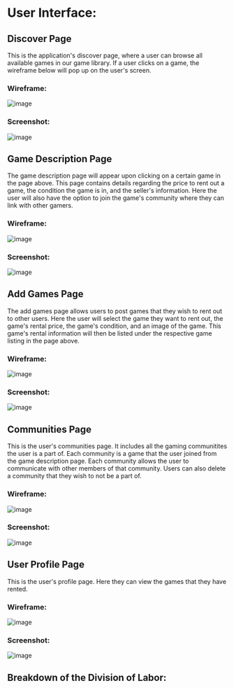 # User Interface:

## Discover Page
This is the application's discover page, where a user can browse all available games in our game library. If a user clicks on a game, the wireframe below will pop up on the user's screen.

### Wireframe:

![image](https://user-images.githubusercontent.com/56751146/160263278-5ab28f07-b78b-4b4f-8c47-e1ed63dbbd09.png)

### Screenshot:

![image](https://user-images.githubusercontent.com/55421541/160264574-19c68a14-c765-4cd3-ba7c-bdb8cefef241.png)

## Game Description Page

The game description page will appear upon clicking on a certain game in the page above. This page contains details regarding the price to rent out a game, the condition the game is in, and the seller's information. Here the user will also have the option to join the game's community where they can link with other gamers.  

### Wireframe:

![image](https://user-images.githubusercontent.com/56751146/160263512-c880fe6a-e645-40dd-aeb5-2ea4baf49110.png)

### Screenshot:

![image](https://user-images.githubusercontent.com/55421541/160264744-7918dc90-adf4-4171-9aa6-f2ec07425ba5.png)


## Add Games Page

The add games page allows users to post games that they wish to rent out to other users. Here the user will select the game they want to rent out, the game's rental price, the game's condition, and an image of the game. This game's rental information will then be listed under the respective game listing in the page above. 

### Wireframe:

![image](https://user-images.githubusercontent.com/56751146/160263717-3a3f581d-6341-4647-ba58-395405446e16.png)

### Screenshot:

![image](https://user-images.githubusercontent.com/55421541/160264790-4f3e0d5d-4a5d-4fc2-9aa1-e32bc2260616.png)

## Communities Page

This is the user's communities page. It includes all the gaming communitites the user is a part of. Each community is a game that the user joined from the game description page. Each community allows the user to communicate with other members of that community. Users can also delete a community that they wish to not be a part of. 

### Wireframe:

![image](https://user-images.githubusercontent.com/56751146/160264033-21832c8f-40b7-4ec5-b252-308cb8478da8.png)

### Screenshot:

![image](https://user-images.githubusercontent.com/56751146/160264832-b00d3864-2908-465a-865a-4571b7c56ca2.png)


## User Profile Page

This is the user's profile page. Here they can view the games that they have rented. 

### Wireframe:

![image](https://user-images.githubusercontent.com/56751146/160264201-1c02d003-0fd3-481e-8d55-7ef5b2248254.png)

### Screenshot:

![image](https://user-images.githubusercontent.com/56751146/160264884-335c9bfa-714e-478f-bd1c-541ebb735a6c.png)

## Breakdown of the Division of Labor:

